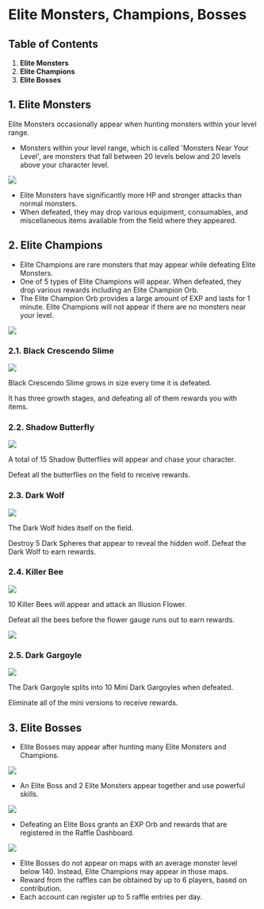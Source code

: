# Elite Monsters, Champions, Bosses
## Table of Contents
1.  **Elite Monsters**
2.  **Elite Champions**
3.  **Elite Bosses**
## 1. Elite Monsters

Elite Monsters occasionally appear when hunting monsters within your level range.

*   Monsters within your level range, which is called 'Monsters Near Your Level', are monsters that fall between 20 levels below and 20 levels above your character level.

![](images/msn-101/beginners-guide/monster-and-dungeon/image_1747236336789_272.png)

*   Elite Monsters have significantly more HP and stronger attacks than normal monsters.
*   When defeated, they may drop various equipment, consumables, and miscellaneous items available from the field where they appeared.
## 2. Elite Champions
*   Elite Champions are rare monsters that may appear while defeating Elite Monsters.
*   One of 5 types of Elite Champions will appear. When defeated, they drop various rewards including an Elite Champion Orb.
*   The Elite Champion Orb provides a large amount of EXP and lasts for 1 minute. Elite Champions will not appear if there are no monsters near your level.

![](images/msn-101/beginners-guide/monster-and-dungeon/image_1747236336789_342.png)

### 2.1. Black Crescendo Slime

![](images/msn-101/beginners-guide/monster-and-dungeon/image_1747236336789_154.png)

Black Crescendo Slime grows in size every time it is defeated.

It has three growth stages, and defeating all of them rewards you with items.

### 2.2. Shadow Butterfly

![](images/msn-101/beginners-guide/monster-and-dungeon/image_1747236336789_228.png)

A total of 15 Shadow Butterflies will appear and chase your character.

Defeat all the butterflies on the field to receive rewards.

### 2.3. Dark Wolf

![](images/msn-101/beginners-guide/monster-and-dungeon/image_1747236336790_245.png)

The Dark Wolf hides itself on the field.

Destroy 5 Dark Spheres that appear to reveal the hidden wolf. Defeat the Dark Wolf to earn rewards.

### 2.4. Killer Bee

![](images/msn-101/beginners-guide/monster-and-dungeon/image_1747236336790_162.png)

10 Killer Bees will appear and attack an Illusion Flower.

Defeat all the bees before the flower gauge runs out to earn rewards.

![](images/msn-101/beginners-guide/monster-and-dungeon/image_1747236336790_833.png)

### 2.5. Dark Gargoyle

![](images/msn-101/beginners-guide/monster-and-dungeon/image_1747236336790_569.png)

The Dark Gargoyle splits into 10 Mini Dark Gargoyles when defeated.

Eliminate all of the mini versions to receive rewards.

## 3. Elite Bosses
*   Elite Bosses may appear after hunting many Elite Monsters and Champions.

![](images/msn-101/beginners-guide/monster-and-dungeon/image_1747236336790_427.png)

*   An Elite Boss and 2 Elite Monsters appear together and use powerful skills.

![](images/msn-101/beginners-guide/monster-and-dungeon/image_1747236336790_818.png)

*   Defeating an Elite Boss grants an EXP Orb and rewards that are registered in the Raffle Dashboard.

![](images/msn-101/beginners-guide/monster-and-dungeon/image_1747236336790_422.png)

*   Elite Bosses do not appear on maps with an average monster level below 140. Instead, Elite Champions may appear in those maps.
*   Reward from the raffles can be obtained by up to 6 players, based on contribution.
*   Each account can register up to 5 raffle entries per day.